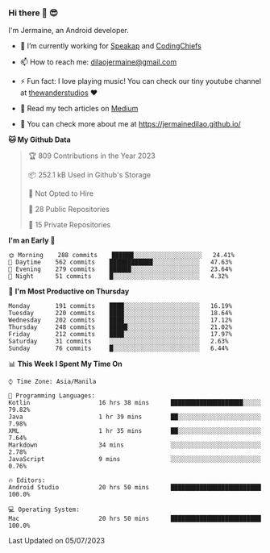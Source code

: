 ### Hi there 👋 😎
I'm Jermaine, an Android developer.

- 🔭 I’m currently working for [Speakap](https://www.speakap.com/) and [CodingChiefs](https://codingchiefs.com/en/)

- 📫 How to reach me: dilaojermaine@gmail.com

- ⚡ Fun fact: I love playing music! You can check our tiny youtube channel at [thewanderstudios](https://www.youtube.com/thewanderstudios) ♥️

- 📖 Read my tech articles on [Medium](https://jermainedilao.medium.com/)

- 👀 You can check more about me at https://jermainedilao.github.io/

<!--
**jermainedilao/jermainedilao** is a ✨ _special_ ✨ repository because its `README.md` (this file) appears on your GitHub profile.

Here are some ideas to get you started:

- 🔭 I’m currently working on ...
- 🌱 I’m currently learning ...
- 👯 I’m looking to collaborate on ...
- 🤔 I’m looking for help with ...
- 💬 Ask me about ...
- 📫 How to reach me: ...
- 😄 Pronouns: ...
- ⚡ Fun fact: ...
-->

<!--START_SECTION:waka-->
**🐱 My Github Data** 

> 🏆 809 Contributions in the Year 2023
 > 
> 📦 252.1 kB Used in Github's Storage 
 > 
> 🚫 Not Opted to Hire
 > 
> 📜 28 Public Repositories 
 > 
> 🔑 15 Private Repositories  
 > 
**I'm an Early 🐤** 

```text
🌞 Morning    288 commits    ██████░░░░░░░░░░░░░░░░░░░   24.41% 
🌆 Daytime    562 commits    ████████████░░░░░░░░░░░░░   47.63% 
🌃 Evening    279 commits    ██████░░░░░░░░░░░░░░░░░░░   23.64% 
🌙 Night      51 commits     █░░░░░░░░░░░░░░░░░░░░░░░░   4.32%

```
📅 **I'm Most Productive on Thursday** 

```text
Monday       191 commits    ████░░░░░░░░░░░░░░░░░░░░░   16.19% 
Tuesday      220 commits    ████░░░░░░░░░░░░░░░░░░░░░   18.64% 
Wednesday    202 commits    ████░░░░░░░░░░░░░░░░░░░░░   17.12% 
Thursday     248 commits    █████░░░░░░░░░░░░░░░░░░░░   21.02% 
Friday       212 commits    ████░░░░░░░░░░░░░░░░░░░░░   17.97% 
Saturday     31 commits     ░░░░░░░░░░░░░░░░░░░░░░░░░   2.63% 
Sunday       76 commits     █░░░░░░░░░░░░░░░░░░░░░░░░   6.44%

```


📊 **This Week I Spent My Time On** 

```text
⌚︎ Time Zone: Asia/Manila

💬 Programming Languages: 
Kotlin                   16 hrs 38 mins      ████████████████████░░░░░   79.82% 
Java                     1 hr 39 mins        ██░░░░░░░░░░░░░░░░░░░░░░░   7.98% 
XML                      1 hr 35 mins        ██░░░░░░░░░░░░░░░░░░░░░░░   7.64% 
Markdown                 34 mins             ░░░░░░░░░░░░░░░░░░░░░░░░░   2.78% 
JavaScript               9 mins              ░░░░░░░░░░░░░░░░░░░░░░░░░   0.76%

🔥 Editors: 
Android Studio           20 hrs 50 mins      █████████████████████████   100.0%

💻 Operating System: 
Mac                      20 hrs 50 mins      █████████████████████████   100.0%

```


 Last Updated on 05/07/2023
<!--END_SECTION:waka-->
